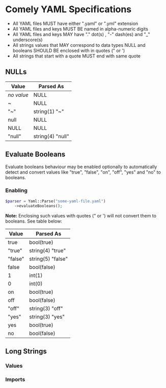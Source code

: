 # Comely YAML Specifications

* All YAML files MUST have either ".yaml" or ".yml" extension
* All YAML files and keys MUST BE named in alpha-numeric digits
* All YAML files and keys MAY have "." dot(s) , "-" dash(es) and "_" underscore(s)
* All strings values that MAY correspond to data types NULL and booleans SHOULD BE enclosed with in quotes (" or ')
* All strings that start with a quote MUST end with same quote

## NULLs

Value | Parsed As
--- | ---
*no value* | NULL
~ | NULL
"~" | string(1) "~"
null | NULL
NULL | NULL
"null" | string(4) "null"

## Evaluate Booleans

Evaluate booleans behaviour may be enabled optionally to automatically detect and convert values like "true", "false", 
"on", "off", "yes" and "no" to booleans.

### Enabling

```php
$parser = Yaml::Parse("some-yaml-file.yaml")
    ->evaluateBooleans();
```

**Note:** Enclosing such values with quotes (" or ') will not convert them to booleans. See table below:

Value | Parsed As
--- | ---
true | bool(true)
"true" | string(4) "true"
"false" | string(5) "false"
false | bool(false)
1 | int(1)
0 | int(0)
on | bool(true)
off | bool(false)
"off" | string(3) "off"
"yes" | string(3) "yes"
yes | bool(true)
no | bool(false)

## Long Strings




### Values

### Imports

